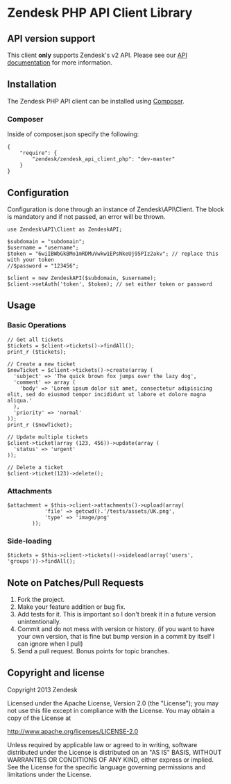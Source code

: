 # Zendesk PHP API Client Library #

## API version support

This client **only** supports Zendesk's v2 API.  Please see our [API documentation](http://developer.zendesk.com/api-docs) for more information.

## Installation

The Zendesk PHP API client can be installed using [Composer](https://packagist.org/packages/zendesk/zendesk_api_client_php).

### Composer

Inside of composer.json specify the following:

````
{
    "require": {
        "zendesk/zendesk_api_client_php": "dev-master"
    }
}
````

## Configuration

Configuration is done through an instance of Zendesk\API\Client.
The block is mandatory and if not passed, an error will be thrown.

````
use Zendesk\API\Client as ZendeskAPI;

$subdomain = "subdomain";
$username = "username";
$token = "6wiIBWbGkBMo1mRDMuVwkw1EPsNkeUj95PIz2akv"; // replace this with your token
//$password = "123456";

$client = new ZendeskAPI($subdomain, $username);
$client->setAuth('token', $token); // set either token or password
````

## Usage

### Basic Operations

````
// Get all tickets
$tickets = $client->tickets()->findAll();
print_r ($tickets);

// Create a new ticket
$newTicket = $client->tickets()->create(array (
  'subject' => 'The quick brown fox jumps over the lazy dog',
  'comment' => array (
    'body' => 'Lorem ipsum dolor sit amet, consectetur adipisicing elit, sed do eiusmod tempor incididunt ut labore et dolore magna aliqua.'
  ),
  'priority' => 'normal'
));
print_r ($newTicket);

// Update multiple tickets
$client->ticket(array (123, 456))->update(array (
  'status' => 'urgent'
));

// Delete a ticket
$client->ticket(123)->delete();
````

### Attachments

````
$attachment = $this->client->attachments()->upload(array(
            'file' => getcwd().'/tests/assets/UK.png',
            'type' => 'image/png'
        ));
````

### Side-loading

````
$tickets = $this->client->tickets()->sideload(array('users', 'groups'))->findAll();
````

## Note on Patches/Pull Requests
1. Fork the project.
2. Make your feature addition or bug fix.
3. Add tests for it. This is important so I don't break it in a future version
   unintentionally.
4. Commit and do not mess with version or history. (if you want to have
   your own version, that is fine but bump version in a commit by itself I can
   ignore when I pull)
5. Send a pull request. Bonus points for topic branches.

## Copyright and license

Copyright 2013 Zendesk

Licensed under the Apache License, Version 2.0 (the "License"); you may not use this file except in compliance with the License.
You may obtain a copy of the License at

http://www.apache.org/licenses/LICENSE-2.0

Unless required by applicable law or agreed to in writing, software distributed under the License is distributed on an "AS IS" BASIS, WITHOUT WARRANTIES OR CONDITIONS OF ANY KIND, either express or implied. See the License for the specific language governing permissions and limitations under the License.
